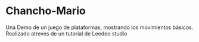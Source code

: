 # Chancho-Mario
Una Demo de un juego de plataformas, mostrando los movimientos básicos. Realizado atreves de un tutorial de Leedeo studio

